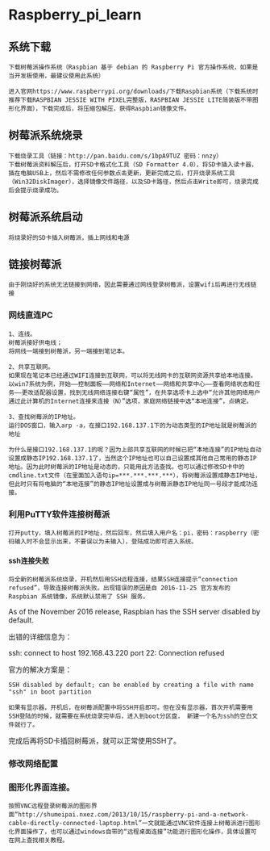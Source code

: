 # Raspberry_pi_learn

## 系统下载

    下载树莓派操作系统（Raspbian 基于 debian 的 Raspberry Pi 官方操作系统，如果是当开发板使用，最建议使用此系统）

    进入官网https://www.raspberrypi.org/downloads/下载Raspbian系统（下载系统时推荐下载RASPBIAN JESSIE WITH PIXEL完整版，RASPBIAN JESSIE LITE简装版不带图形化界面），下载完成后，将压缩包解压，获得Raspbian镜像文件。

## 树莓派系统烧录

    下载烧录工具（链接：http://pan.baidu.com/s/1bpA9TUZ 密码：nnzy）
    下载树莓派资料解压后，打开SD卡格式化工具（SD Formatter 4.0），将SD卡插入读卡器，插在电脑USB上，然后不需修改任何参数点击更新，更新完成之后，打开烧录系统工具（Win32DiskImager），选择镜像文件路径，以及SD卡路径，然后点击Write即可，烧录完成后会提示烧录成功。

## 树莓派系统启动
    
    将烧录好的SD卡插入树莓派，插上网线和电源
    
## 链接树莓派
    由于刚烧好的系统无法链接到网络，因此需要通过网线登录树莓派，设置wifi后再进行无线链接
    
### 网线直连PC
    1、连线。
    树莓派接好供电线；
    将网线一端接到树莓派，另一端接到笔记本。

    2、共享互联网。
    如果现在笔记本已经通过WIFI连接到互联网，可以将无线网卡的互联网资源共享给本地连接。以win7系统为例，开始——控制面板——网络和Internet——网络和共享中心——查看网络状态和任务——更改适配器设置，找到无线网络连接右键“属性”，在共享选项卡上选中“允许其他网络用户通过此计算机的Internet连接来连接（N）”选项，家庭网络链接中选“本地连接”，点确定。
    
    3、查找树莓派的IP地址。
    运行DOS窗口，输入arp -a，在接口192.168.137.1下的为动态类型的IP地址就是树莓派的地址
    
    为什么是接口192.168.137.1的呢？因为上部共享互联网的时候已把“本地连接”的IP地址自动设置成静态IP192.168.137.1了，当然这个IP地址也可以自己设置成其他自己常用的静态IP地址。因为此时树莓派的IP地址是动态的，只能用此方法查找。也可以通过修改SD卡中的cmdline.txt文件（在里面加入语句ip=***.***.***.***），将树莓派设置成静态IP地址，但此时只有将电脑的“本地连接”的静态IP地址设置成与树莓派静态IP地址同一号段才能成功连接。

### 利用PuTTY软件连接树莓派
    
    打开putty，填入树莓派的IP地址，然后回车，然后填入用户名：pi，密码：raspberry（密码输入时不会显示出来，不要误以为未输入），登陆成功即可进入系统。

#### ssh连接失败
    将全新的树莓派系统烧录，开机然后用SSH远程连接，结果SSH连接提示“connection refused”，导致连接树莓派失败。出现错误的原因是自 2016-11-25 官方发布的 Raspbian 系统镜像，系统默认禁用了 SSH 服务。

As of the November 2016 release, Raspbian has the SSH server disabled by default.

出错的详细信息为：

ssh: connect to host 192.168.43.220 port 22: Connection refused

官方的解决方案是：

    SSH disabled by default; can be enabled by creating a file with name "ssh" in boot partition

    如果有显示器，开机后，在树莓派配置中将SSH开启即可。但在没有显示器，首次开机需要用SSH登陆的时候，就需要在系统烧录完毕后，进入到boot分区盘， 新建一个名为ssh的空白文件就行了。

完成后再将SD卡插回树莓派，就可以正常使用SSH了。

### 修改网络配置


### 图形化界面连接。
    按照VNC远程登录树莓派的图形界面“http://shumeipai.nxez.com/2013/10/15/raspberry-pi-and-a-network-cable-directly-connected-laptop.html”一文就能通过VNC软件连接上树莓派进行图形化界面操作了，也可以通过windows自带的“远程桌面连接”功能进行图形化操作，具体设置可在网上查找相关教程。
    
    
    
